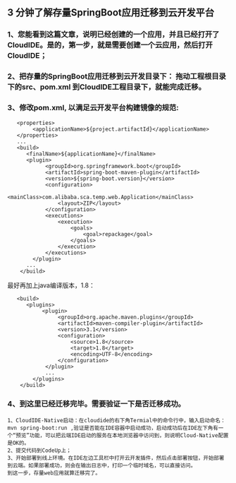 ## 3 分钟了解存量SpringBoot应用迁移到云开发平台

### 1、您能看到这篇文章，说明已经创建的一个应用，并且已经打开了CloudIDE。是的，第一步，就是需要创建一个云应用，然后打开CloudIDE；

### 2、把存量的SpringBoot应用迁移到云开发目录下： 拖动工程根目录下的src、pom.xml 到CloudIDE工程目录下，就能完成迁移。

### 3、修改pom.xml, 以满足云开发平台构建镜像的规范:
```
   <properties>
        <applicationName>${project.artifactId}</applicationName>
   </properties>
   ...
   <build>
      <finalName>${applicationName}</finalName>
      <plugin>
            <groupId>org.springframework.boot</groupId>
            <artifactId>spring-boot-maven-plugin</artifactId>
            <version>${spring-boot.version}</version>
            <configuration>
                <mainClass>com.alibaba.sca.temp.web.Application</mainClass>
                <layout>ZIP</layout>
            </configuration>
            <executions>
                <execution>
                    <goals>
                        <goal>repackage</goal>
                    </goals>
                </execution>
            </executions>
        </plugin>
      ...
    </build>
```
   最好再加上java编译版本，1.8：
```
   <build>
      <plugins>
           <plugin>
                <groupId>org.apache.maven.plugins</groupId>
                <artifactId>maven-compiler-plugin</artifactId>
                <version>3.1</version>
                <configuration>
                    <source>1.8</source>
                    <target>1.8</target>
                    <encoding>UTF-8</encoding>
                </configuration>
            </plugin>
            ...
        </plugins>
    </build>
```
    
### 4、到这里已经迁移完毕。需要验证一下是否迁移成功。
    1、CloudIDE-Native启动：在cloudide的右下角Termial中的命令行中，输入启动命名：mvn spring-boot:run ,验证是否能在IDE容器中启动成功，启动成功后在IDE左下角有一个“预览”功能，可以把云端IDE启动的服务在本地浏览器中访问到，则说明Cloud-Native配置是OK的。
    2、提交代码到CodeUp上；
    3、开始部署到线上环境。在IDE左边工具栏中打开云开发插件，然后点击部署按钮，开始部署到云端。如果部署成功，则会在输出日志中，打印一个临时域名，可以直接访问。 
    到这一步，存量web应用就算迁移完了。


   
    